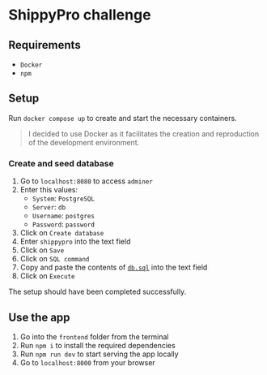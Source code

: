# ShippyPro challenge

## Requirements

- `Docker`
- `npm`

## Setup

Run `docker compose up` to create and start the necessary containers.

> I decided to use Docker as it facilitates the creation and reproduction
> of the development environment.

### Create and seed database

1. Go to `localhost:8080` to access `adminer`
2. Enter this values:
    - `System`: `PostgreSQL`
    - `Server`: `db`
    - `Username`: `postgres`
    - `Password`: `password`
3. Click on `Create database`
4. Enter `shippypro` into the text field
5. Click on `Save`
6. Click on `SQL command`
7. Copy and paste the contents of [`db.sql`](./backend/db.sql) into the text field
8. Click on `Execute`

The setup should have been completed successfully.

## Use the app

1. Go into the `frontend` folder from the terminal
2. Run `npm i` to install the required dependencies
3. Run `npm run dev` to start serving the app locally
4. Go to `localhost:8000` from your browser
